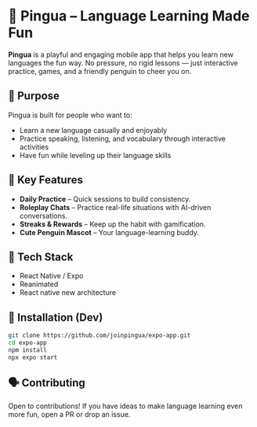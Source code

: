 # 🐧 Pingua – Language Learning Made Fun

**Pingua** is a playful and engaging mobile app that helps you learn new languages the fun way. No pressure, no rigid lessons — just interactive practice, games, and a friendly penguin to cheer you on.

## 🎯 Purpose

Pingua is built for people who want to:
- Learn a new language casually and enjoyably
- Practice speaking, listening, and vocabulary through interactive activities
- Have fun while leveling up their language skills

## 🧩 Key Features

- **Daily Practice** – Quick sessions to build consistency.
- **Roleplay Chats** – Practice real-life situations with AI-driven conversations.
- **Streaks & Rewards** – Keep up the habit with gamification.
- **Cute Penguin Mascot** – Your language-learning buddy.

## 📱 Tech Stack

- React Native / Expo
- Reanimated
- React native new architecture

## 🚀 Installation (Dev)

```bash
git clone https://github.com/joinpingua/expo-app.git
cd expo-app
npm install
npx expo start
```

## 🗣️ Contributing

Open to contributions! If you have ideas to make language learning even more fun, open a PR or drop an issue.

